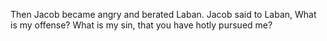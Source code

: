 Then Jacob became angry and berated Laban. Jacob said to Laban, What is my offense? What is my sin, that you have hotly pursued me?
